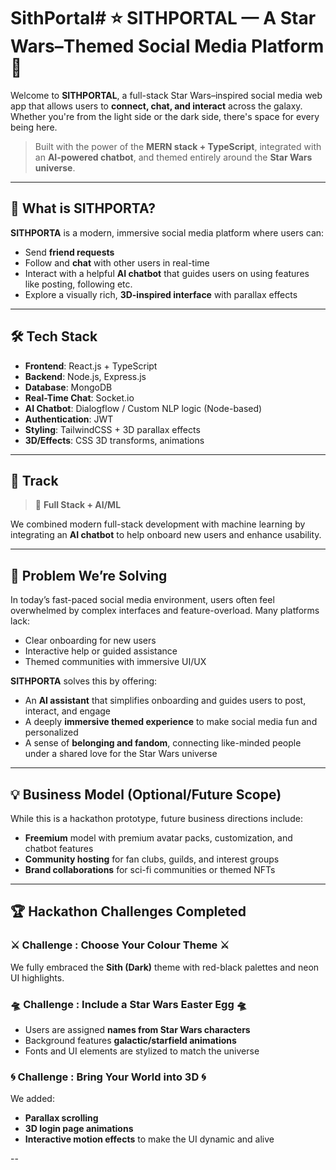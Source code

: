 # SithPortal# ⭐ SITHPORTAL — A Star Wars–Themed Social Media Platform 🌌

Welcome to **SITHPORTAL**, a full-stack Star Wars–inspired social media web app that allows users to **connect, chat, and interact** across the galaxy. Whether you're from the light side or the dark side, there's space for every being here.

> Built with the power of the **MERN stack + TypeScript**, integrated with an **AI-powered chatbot**, and themed entirely around the **Star Wars universe**.

---

## 🚀 What is SITHPORTA?

**SITHPORTA** is a modern, immersive social media platform where users can:
- Send **friend requests**
- Follow and **chat** with other users in real-time
- Interact with a helpful **AI chatbot** that guides users on using features like posting, following etc.
- Explore a visually rich, **3D-inspired interface** with parallax effects

---

## 🛠️ Tech Stack

- **Frontend**: React.js + TypeScript
- **Backend**: Node.js, Express.js
- **Database**: MongoDB
- **Real-Time Chat**: Socket.io
- **AI Chatbot**: Dialogflow / Custom NLP logic (Node-based)
- **Authentication**: JWT
- **Styling**: TailwindCSS + 3D parallax effects
- **3D/Effects**: CSS 3D transforms, animations

---

## 🧠 Track

> 🧩 **Full Stack + AI/ML**

We combined modern full-stack development with machine learning by integrating an **AI chatbot** to help onboard new users and enhance usability.

---

## 🧩 Problem We’re Solving

In today’s fast-paced social media environment, users often feel overwhelmed by complex interfaces and feature-overload. Many platforms lack:
- Clear onboarding for new users
- Interactive help or guided assistance
- Themed communities with immersive UI/UX

**SITHPORTA** solves this by offering:
- An **AI assistant** that simplifies onboarding and guides users to post, interact, and engage
- A deeply **immersive themed experience** to make social media fun and personalized
- A sense of **belonging and fandom**, connecting like-minded people under a shared love for the Star Wars universe

---

## 💡 Business Model (Optional/Future Scope)

While this is a hackathon prototype, future business directions include:
- **Freemium** model with premium avatar packs, customization, and chatbot features
- **Community hosting** for fan clubs, guilds, and interest groups
- **Brand collaborations** for sci-fi communities or themed NFTs

---

## 🏆 Hackathon Challenges Completed

### ⚔ Challenge : Choose Your Colour Theme ⚔  
We fully embraced the **Sith (Dark)** theme with red-black palettes and neon UI highlights.

### 🛸 Challenge : Include a Star Wars Easter Egg 🛸  
- Users are assigned **names from Star Wars characters**
- Background features **galactic/starfield animations**
- Fonts and UI elements are stylized to match the universe

### 🌀 Challenge : Bring Your World into 3D 🌀  
We added:
- **Parallax scrolling**
- **3D login page animations**
- **Interactive motion effects** to make the UI dynamic and alive

--
